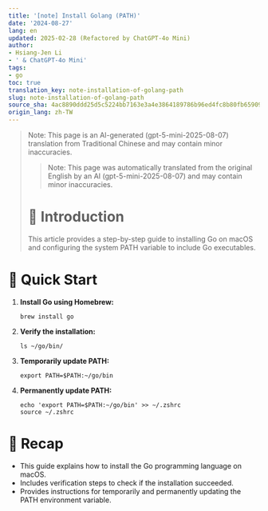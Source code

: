 ```yaml
---
title: '[note] Install Golang (PATH)'
date: '2024-08-27'
lang: en
updated: 2025-02-28 (Refactored by ChatGPT-4o Mini)
author:
- Hsiang-Jen Li
- ' & ChatGPT-4o Mini'
tags:
- go
toc: true
translation_key: note-installation-of-golang-path
slug: note-installation-of-golang-path
source_sha: 4ac8890ddd25d5c5224bb7163e3a4e3864189786b96ed4fc8b80fb6590917648
origin_lang: zh-TW
---
```


> Note: This page is an AI-generated (gpt-5-mini-2025-08-07) translation from Traditional Chinese and may contain minor inaccuracies.
> 
> > Note: This page was automatically translated from the original English by an AI (gpt-5-mini-2025-08-07) and may contain minor inaccuracies.
> 
> # 📌 Introduction
> This article provides a step-by-step guide to installing Go on macOS and configuring the system PATH variable to include Go executables.
<!-- more -->

# 🚀 Quick Start
1. **Install Go using Homebrew:**
   ```shell
   brew install go
   ```

2. **Verify the installation:**
   ```shell
   ls ~/go/bin/
   ```

3. **Temporarily update PATH:**
   ```shell
   export PATH=$PATH:~/go/bin
   ```

4. **Permanently update PATH:**
   ```shell
   echo 'export PATH=$PATH:~/go/bin' >> ~/.zshrc
   source ~/.zshrc
   ```

# 🔁 Recap
- This guide explains how to install the Go programming language on macOS.
- Includes verification steps to check if the installation succeeded.
- Provides instructions for temporarily and permanently updating the PATH environment variable.
